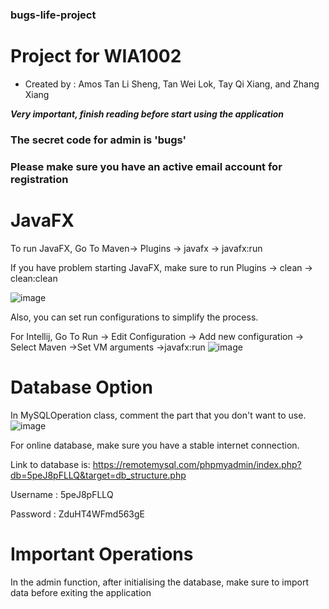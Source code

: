 ### bugs-life-project

# Project for WIA1002
*  Created by : Amos Tan Li Sheng, Tan Wei Lok, Tay Qi Xiang, and Zhang Xiang

***Very important, finish reading before start using the application***

### The secret code for admin is 'bugs'

### Please make sure you have an active email account for registration

# JavaFX

To run JavaFX,
Go To Maven-> Plugins -> javafx -> javafx:run

If you have problem starting JavaFX, make sure to run Plugins -> clean -> clean:clean

![image](https://user-images.githubusercontent.com/18496769/120956356-e9403400-c742-11eb-866c-a46a463d44d9.png)

Also, you can set run configurations to simplify the process.

For Intellij, Go To Run -> Edit Configuration -> Add new configuration -> Select Maven ->Set VM arguments ->javafx:run
![image](https://user-images.githubusercontent.com/18496769/120916704-9448e300-c69a-11eb-916d-00ebe38ce2d3.png)


# Database Option

In MySQLOperation class, comment the part that you don't want to use.
![image](https://user-images.githubusercontent.com/18496769/119681217-64474780-be31-11eb-9e92-6febd090798d.png)

For online database, make sure you have a stable internet connection.


Link to database is: https://remotemysql.com/phpmyadmin/index.php?db=5peJ8pFLLQ&target=db_structure.php

Username : 5peJ8pFLLQ

Password : ZduHT4WFmd563gE

# Important Operations

In the admin function, after initialising the database, make sure to import data before exiting the application



   



